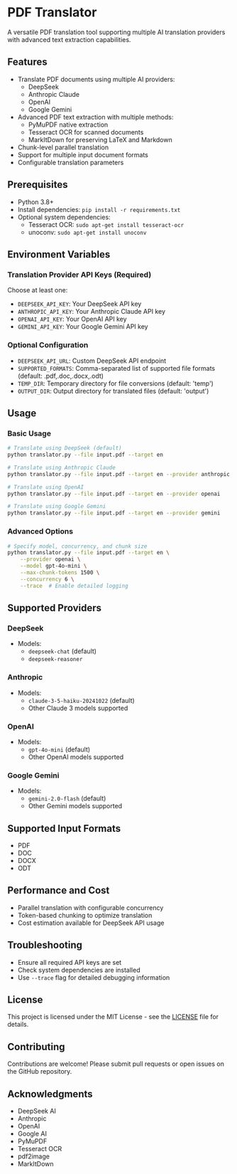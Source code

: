 # PDF Translator

A versatile PDF translation tool supporting multiple AI translation providers with advanced text extraction capabilities.

## Features

- Translate PDF documents using multiple AI providers:
  - DeepSeek
  - Anthropic Claude
  - OpenAI
  - Google Gemini
- Advanced PDF text extraction with multiple methods:
  - PyMuPDF native extraction
  - Tesseract OCR for scanned documents
  - MarkItDown for preserving LaTeX and Markdown
- Chunk-level parallel translation
- Support for multiple input document formats
- Configurable translation parameters

## Prerequisites

- Python 3.8+
- Install dependencies: `pip install -r requirements.txt`
- Optional system dependencies:
  - Tesseract OCR: `sudo apt-get install tesseract-ocr`
  - unoconv: `sudo apt-get install unoconv`

## Environment Variables

### Translation Provider API Keys (Required)
Choose at least one:
- `DEEPSEEK_API_KEY`: Your DeepSeek API key
- `ANTHROPIC_API_KEY`: Your Anthropic Claude API key
- `OPENAI_API_KEY`: Your OpenAI API key
- `GEMINI_API_KEY`: Your Google Gemini API key

### Optional Configuration
- `DEEPSEEK_API_URL`: Custom DeepSeek API endpoint
- `SUPPORTED_FORMATS`: Comma-separated list of supported file formats (default: .pdf,.doc,.docx,.odt)
- `TEMP_DIR`: Temporary directory for file conversions (default: 'temp')
- `OUTPUT_DIR`: Output directory for translated files (default: 'output')

## Usage

### Basic Usage

```bash
# Translate using DeepSeek (default)
python translator.py --file input.pdf --target en

# Translate using Anthropic Claude
python translator.py --file input.pdf --target en --provider anthropic

# Translate using OpenAI
python translator.py --file input.pdf --target en --provider openai

# Translate using Google Gemini
python translator.py --file input.pdf --target en --provider gemini
```

### Advanced Options

```bash
# Specify model, concurrency, and chunk size
python translator.py --file input.pdf --target en \
    --provider openai \
    --model gpt-4o-mini \
    --max-chunk-tokens 1500 \
    --concurrency 6 \
    --trace  # Enable detailed logging
```

## Supported Providers

### DeepSeek
- Models: 
  - `deepseek-chat` (default)
  - `deepseek-reasoner`

### Anthropic
- Models:
  - `claude-3-5-haiku-20241022` (default)
  - Other Claude 3 models supported

### OpenAI
- Models:
  - `gpt-4o-mini` (default)
  - Other OpenAI models supported

### Google Gemini
- Models:
  - `gemini-2.0-flash` (default)
  - Other Gemini models supported

## Supported Input Formats

- PDF
- DOC
- DOCX
- ODT

## Performance and Cost

- Parallel translation with configurable concurrency
- Token-based chunking to optimize translation
- Cost estimation available for DeepSeek API usage

## Troubleshooting

- Ensure all required API keys are set
- Check system dependencies are installed
- Use `--trace` flag for detailed debugging information

## License

This project is licensed under the MIT License - see the [LICENSE](LICENSE) file for details.

## Contributing

Contributions are welcome! Please submit pull requests or open issues on the GitHub repository.

## Acknowledgments

- DeepSeek AI
- Anthropic
- OpenAI
- Google AI
- PyMuPDF
- Tesseract OCR
- pdf2image
- MarkItDown
